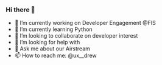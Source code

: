 ### Hi there 👋

- 🔭 I’m currently working on Developer Engagement @FIS 
- 🌱 I’m currently learning Python
- 👯 I’m looking to collaborate on developer interest
- 🤔 I’m looking for help with 
- 💬 Ask me about our Airstream
- 📫 How to reach me: @ux__drew
